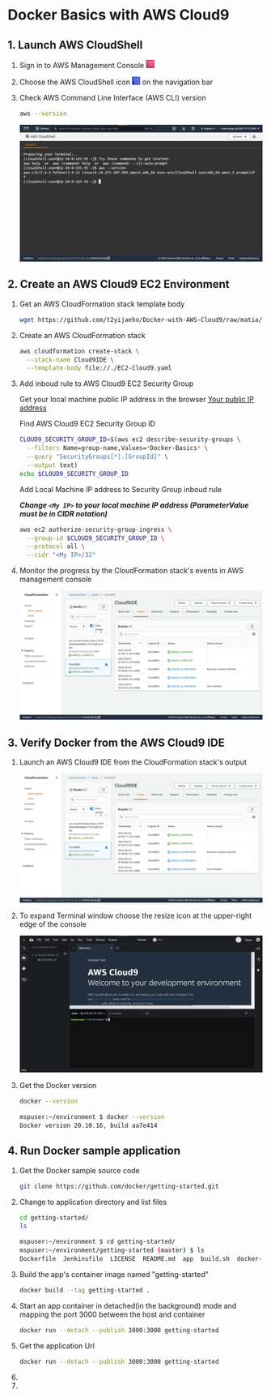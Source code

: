 # Docker Basics with AWS Cloud9


## 1. Launch AWS CloudShell

1. Sign in to AWS Management Console <img src="https://github.com/t2yijaeho/Docker-with-AWS-Cloud9/blob/matia/images/AWS%20Management%20Console.png?raw=true" width="16">

2. Choose the AWS CloudShell icon <img src="https://github.com/t2yijaeho/Docker-with-AWS-Cloud9/blob/matia/images/AWS%20CloudShell.png?raw=true" width="16"> on the navigation bar

3. Check AWS Command Line Interface (AWS CLI) version

    ```bash
    aws --version
    ```

    <img src="https://github.com/t2yijaeho/Docker-with-AWS-Cloud9/blob/matia/images/AWS%20CloudShell%20version.png?raw=true">


## 2. Create an AWS Cloud9 EC2 Environment

1. Get an AWS CloudFormation stack template body

    ```bash
    wget https://github.com/t2yijaeho/Docker-with-AWS-Cloud9/raw/matia/Template/EC2-Cloud9.yaml
    ```

2. Create an AWS CloudFormation stack

    ```bash
    aws cloudformation create-stack \
      --stack-name Cloud9IDE \
      --template-body file://./EC2-Cloud9.yaml
    ```

3. Add inboud rule to AWS Cloud9 EC2 Security Group

    Get your local machine public IP address in the browser
    [Your public IP address](http://checkip.amazonaws.com/)
    
    Find AWS Cloud9 EC2 Security Group ID
    ```bash
    CLOUD9_SECURITY_GROUP_ID=$(aws ec2 describe-security-groups \
      --filters Name=group-name,Values=*Docker-Basics* \
      --query "SecurityGroups[*].[GroupId]" \
      --output text)
    echo $CLOUD9_SECURITY_GROUP_ID
    ```
    
    Add Local Machine IP address to Security Group inboud rule
    
    ***Change `<My IP>` to your local machine IP address (ParameterValue must be in CIDR notation)***
    
    ```bash
    aws ec2 authorize-security-group-ingress \
      --group-id $CLOUD9_SECURITY_GROUP_ID \
      --protocol all \
      --cidr "<My IP>/32"
    ```

4. Monitor the progress by the CloudFormation stack's events in AWS management console

    <img src="https://github.com/t2yijaeho/Docker-with-AWS-Cloud9/blob/matia/images/CloudFormation%20Stack%20Creation%20Events.png?raw=true">
    
    
## 3. Verify Docker from the AWS Cloud9 IDE

1. Launch an AWS Cloud9 IDE from the CloudFormation stack's output

    <img src="https://github.com/t2yijaeho/Docker-with-AWS-Cloud9/blob/matia/images/CloudFormation%20Stack%20Creation%20Events.png?raw=true">

2. To expand Terminal window choose the resize icon at the upper-right edge of the console

    <img src="https://github.com/t2yijaeho/Docker-with-AWS-Cloud9/blob/matia/images/Cloud9%20IDE%20Welcome%20Screen.png?raw=true">

3. Get the Docker version

    ```bash
    docker --version
    ```
    ```bash
    mspuser:~/environment $ docker --version
    Docker version 20.10.16, build aa7e414
    ```

## 4. Run Docker sample application

1. Get the Docker sample source code
    ```bash
    git clone https://github.com/docker/getting-started.git
    ```
2. Change to application directory and list files
    ```bash
    cd getting-started/
    ls
    ```
    ```bash
    mspuser:~/environment $ cd getting-started/
    mspuser:~/environment/getting-started (master) $ ls
    Dockerfile  Jenkinsfile  LICENSE  README.md  app  build.sh  docker-compose.yml  docs  mkdocs.yml  requirements.txt  yarn.lock
    ```    
3. Build the app's container image named "getting-started"
    ```bash
    docker build --tag getting-started .
    ```
4. Start an app container in detached(in the background) mode and mapping the port 3000 between the host and container
    ```bash
    docker run --detach --publish 3000:3000 getting-started
    ```
5. Get the application Url
    ```bash
    docker run --detach --publish 3000:3000 getting-started
    ```
6. 
7. 
    
